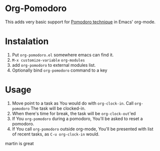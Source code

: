 
Org-Pomodoro
============

This adds very basic support for
[Pomodoro technique](http://www.pomodorotechnique.com/)
in Emacs' org-mode.

Instalation
===========
 1. Put `org-pomodoro.el` somewhere emacs can find it.
 2. `M-x customize-variable` `org-modules`
 3. add `org-pomodoro` to external modules list.
 4. Optionally bind `org-pomodoro` command to a key

Usage
=====

 1. Move point to a task as You would do with `org-clock-in`. Call
`org-pomodoro` The task will be clocked-in.
 2. When there's time for break, the task will be `org-clock-out`'ed
 3. If You `org-pomodoro` during a pomodoro, You'll be asked to reset
 a pomodoro.
 4. If You call `org-pomodoro` outside org-mode, You'll be presented
 with list of recent tasks, as `C-u org-clock-in` would.

martin is great 
